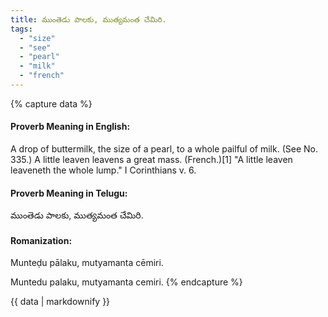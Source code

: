 ```yaml
---
title: ముంతెడు పాలకు, ముత్యమంత చేమిరి.
tags:
  - "size"
  - "see"
  - "pearl"
  - "milk"
  - "french"
---
```


{% capture data %}
#### Proverb Meaning in English:
A drop of buttermilk, the size of a pearl, to a whole pailful of milk.
(See No. 335.)
A little leaven leavens a great mass. (French.)[1]
"A little leaven leaveneth the whole lump." I Corinthians v. 6.

#### Proverb Meaning in Telugu:
ముంతెడు పాలకు, ముత్యమంత చేమిరి.

#### Romanization:
Munteḍu pālaku, mutyamanta cēmiri.

Muntedu palaku, mutyamanta cemiri.
{% endcapture %}

{{ data | markdownify }}

